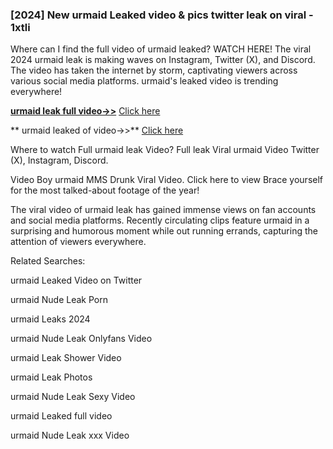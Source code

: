 ### [2024] New  urmaid Leaked video & pics twitter leak on viral - 1xtli
Where can I find the full video of  urmaid leaked? WATCH HERE! The viral 2024  urmaid leak is making waves on Instagram, Twitter (X), and Discord. The video has taken the internet by storm, captivating viewers across various social media platforms.  urmaid's leaked video is trending everywhere!


**[ urmaid leak full video->>](http://wildbook.top/wildbook8git)** [Click here](http://wildbook.top/wildbook8git)

** urmaid leaked of video->>** [Click here](http://wildbook.top/wildbook8git)


Where to watch Full  urmaid leak Video? Full leak Viral  urmaid Video Twitter (X), Instagram, Discord.

Video Boy  urmaid MMS Drunk Viral Video. Click here to view Brace yourself for the most talked-about footage of the year!

The viral video of  urmaid leak has gained immense views on fan accounts and social media platforms. Recently circulating clips feature  urmaid in a surprising and humorous moment while out running errands, capturing the attention of viewers everywhere.


Related Searches:

 urmaid Leaked Video on Twitter

 urmaid Nude Leak Porn

 urmaid Leaks 2024

 urmaid Nude Leak Onlyfans Video

 urmaid Leak Shower Video

 urmaid Leak Photos

 urmaid Nude Leak Sexy Video

 urmaid Leaked full video

 urmaid Nude Leak xxx Video

